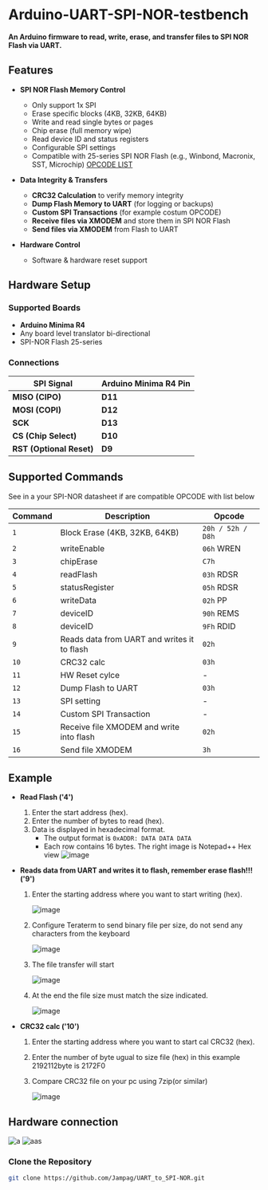 # Arduino-UART-SPI-NOR-testbench
**An Arduino firmware to read, write, erase, and transfer files to SPI NOR Flash via UART.**

## Features
- **SPI NOR Flash Memory Control**  
  -  Only support 1x SPI
  -  Erase specific blocks (4KB, 32KB, 64KB)  
  -  Write and read single bytes or pages  
  -  Chip erase (full memory wipe)  
  -  Read device ID and status registers  
  -  Configurable SPI settings 
  -  Compatible with 25-series SPI NOR Flash (e.g., Winbond, Macronix, SST, Microchip)
    [OPCODE LIST](#supported-commands)

- **Data Integrity & Transfers**  
  -  **CRC32 Calculation** to verify memory integrity  
  -  **Dump Flash Memory to UART** (for logging or backups)  
  -  **Custom SPI Transactions** (for example costum OPCODE)  
  -  **Receive files via XMODEM** and store them in SPI NOR Flash  
  -  **Send files via XMODEM** from Flash to UART  

- **Hardware Control**  
  -  Software & hardware reset support  

##  Hardware Setup  
### Supported Boards  
- **Arduino Minima R4**  
- Any board level translator bi-directional
- SPI-NOR Flash 25-series 

### **Connections**  
| **SPI Signal** | **Arduino Minima R4 Pin** |  
|--------------|--------------|  
| **MISO (CIPO)** | **D11** |  
| **MOSI (COPI)** | **D12** |  
| **SCK** | **D13** |  
| **CS (Chip Select)** | **D10** |  
| **RST (Optional Reset)** | **D9** |  

## Supported Commands  
See in a your SPI-NOR datasheet  if are compatible OPCODE with list below

| **Command** | **Description** | **Opcode** |  
|------------|---------------|----------|  
| `1` | Block Erase (4KB, 32KB, 64KB) | `20h / 52h / D8h` | 
| `2` | writeEnable | `06h` WREN |
| `3` | chipErase | `C7h` |
| `4` | readFlash | `03h` RDSR| 
| `5` | statusRegister | `05h` RDSR |
| `6` | writeData | `02h` PP |
| `7` | deviceID  | `90h` REMS |
| `8` | deviceID  | `9Fh` RDID |
| `9` | Reads data from UART and writes it to flash | `02h` |
| `10` | CRC32 calc | `03h` |
| `11` | HW Reset cylce | - | 
| `12` | Dump Flash to UART | `03h` |
| `13` | SPI setting | - |
| `14` | Custom SPI Transaction | - |
| `15` | Receive file XMODEM and write into flash | `02h` |
| `16` | Send file XMODEM | `3h` |

## Example
- **Read Flash ('4')**  
    1. Enter the start address (hex).  
    2. Enter the number of bytes to read (hex).  
    3. Data is displayed in hexadecimal format.  
        - The output format is `0xADDR: DATA DATA DATA`  
        - Each row contains 16 bytes. The right image is Notepad++ Hex view 
   ![image](https://github.com/user-attachments/assets/88f47708-c48a-4194-8c03-36aa8c0f4a23)

- **Reads data from UART and writes it to flash, remember erase flash!!! ('9')**
    1. Enter the starting address where you want to start writing (hex).

       ![image](https://github.com/user-attachments/assets/ba5357ce-ad12-4857-adec-9d6e20333ed9)

    
    2. Configure Teraterm to send binary file per size, do not send any characters from the keyboard

       ![image](https://github.com/user-attachments/assets/072262a1-724d-4cf9-a430-9df3006b676c)

    3. The file transfer will start
 
       ![image](https://github.com/user-attachments/assets/06130826-bd19-4df3-8ba9-95b17a83e5de)

    4. At the end the file size must match the size indicated.

       ![image](https://github.com/user-attachments/assets/b1403d5c-4ac2-4982-b977-288c62c75188)


- **CRC32 calc ('10')**
  1. Enter the starting address where you want to start cal CRC32 (hex).
  2. Enter the number of byte ugual to size file (hex) in this example 2192112byte is 2172F0
  3. Compare CRC32 file on your pc using 7zip(or similar)

     ![image](https://github.com/user-attachments/assets/fdadc027-9cb6-436b-af5f-c32d21d3328f)




  





## Hardware connection 
![a](https://github.com/user-attachments/assets/4a8a9036-b9ae-4f12-9ee3-b4c323d49c8b)
![aas](https://github.com/user-attachments/assets/5d469e7a-bb47-4316-a73b-4eeb28fa0461)



### **Clone the Repository**  
```sh
git clone https://github.com/Jampag/UART_to_SPI-NOR.git
